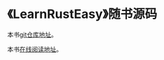 # 《LearnRustEasy》随书源码

本书[git仓库地址](https://github.com/RustyCab/LearnRustEasy)。

本书[在线阅读地址](https://rustycab.github.io/LearnRustEasy/)。
